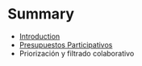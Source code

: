 # Summary

* [Introduction](README.md)
* [Presupuestos Participativos](presupuestos_participativos.md)
* Priorización y filtrado colaborativo

